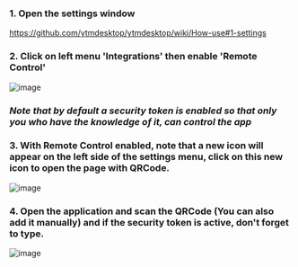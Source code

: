### 1. Open the settings window 

https://github.com/ytmdesktop/ytmdesktop/wiki/How-use#1-settings

### 2. Click on left menu 'Integrations' then enable 'Remote Control'

![image](https://user-images.githubusercontent.com/2112638/117321826-d7c5ec80-ae63-11eb-8742-618389723eae.png)

### **_Note that by default a security token is enabled so that only you who have the knowledge of it, can control the app_**

### 3. With Remote Control enabled, note that a new icon will appear on the left side of the settings menu, click on this new icon to open the page with QRCode.

![image](https://user-images.githubusercontent.com/2112638/117322633-8c600e00-ae64-11eb-996e-932bad129fea.png)

### 4. Open the application and scan the QRCode (You can also add it manually) and if the security token is active, don't forget to type.
![image](https://user-images.githubusercontent.com/2112638/117322962-d8ab4e00-ae64-11eb-82d3-d33031ec6e97.png)
